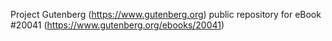 Project Gutenberg (https://www.gutenberg.org) public repository for eBook #20041 (https://www.gutenberg.org/ebooks/20041)
